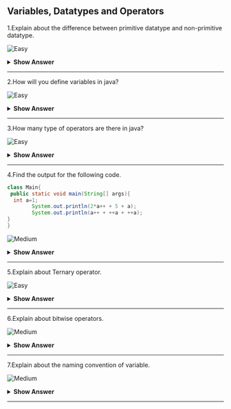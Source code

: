 ## Variables, Datatypes and Operators

1.Explain about the difference between primitive datatype and non-primitive datatype.

![Easy](https://github.com/revaturelabs/interviewquestions/blob/dev/ComplexityTags/simple%20(2).svg)
<details>
    <summary><b> Show Answer </b></summary> 
<blockquote>

- Primitive datatypes are prefined datatype. They are int, short, boolean, char, byte, long, float, and double.
- Non-primitive datatype are also called as object defined datatypes. Some examples are Strings and Array etc.
</details>

---

2.How will you define variables in java?
	
![Easy](https://github.com/revaturelabs/interviewquestions/blob/dev/ComplexityTags/simple%20(2).svg)
<details>
    <summary><b> Show Answer </b></summary> 
<blockquote>

- Variables are the name of the memory location in specified data type.
- There are three types of variable. They are,
    - **Local variables**
        - These variables are declare inside the method or in a block. 
        - It can't be used outside of the block.
    - **Instance variables** 
        - These variables are declare outside any of the method or block in class where local variable in declared inside the block.
        - These variables are used though out the class.
        - Instance variables are accessed only by creating the object.
        - If it is not initialised with a value, it will has the default values of which data type it is declared.
    - **Static variables**
        - Like instance variable it is declared outside of any of block or method but decleared with static variabled.
        - Static variables are accessed without object creating by using class name.
        - If the static variables are accessed using object name, the object name will be converted into class name while compiling.
        - There are only one copy of static variables. If any change is done any part of program, it will affect thought out the program.
</blockqoute> 
</details>

---

3.How many type of operators are there in java?
	
![Easy](https://github.com/revaturelabs/interviewquestions/blob/dev/ComplexityTags/simple%20(2).svg)
<details>
    <summary><b> Show Answer </b></summary> 
<blockquote>
	
  - Operators are the symbols used in java for specifired operation.
      - Unary Operator
      - Arithmetic Operator
      - Shift Operator
      - Bitwise Operator
      - Relational Operator
      - Assignment Operator
      - Logical Operator
      - Ternary Operator
</blockqoute> 
</details>

---

4.Find the output for the following code.
``` java 
class Main{
 public static void main(String[] args){
  int a=1;
		System.out.println(2*a++ + 5 + a);
		System.out.println(a++ + ++a + ++a);
}
}
```

![Medium](https://github.com/revaturelabs/interviewquestions/blob/dev/ComplexityTags/Medium%20(2).svg)
<details>
    <summary><b> Show Answer </b></summary> 
```	
9
11
```
<details>
    <summary><b> Explanation </b></summary> 
<blockquote>	
	
In postincreament the value is holded then it will be increamented. 
In preincrement the value is increamented on code flow itself.

In first line of output
(2*1)+5+2=9
The value of a is 1 and then increamented to 2
In second line of output
2+4+5 = 11
Initially the value of a is 2 and then increamented to 3, in pre increament the value will be 4 and 5.
</blockqoute> 
</details>
</details>

---

5.Explain about Ternary operator.
	
![Easy](https://github.com/revaturelabs/interviewquestions/blob/dev/ComplexityTags/simple%20(2).svg)
<details>
    <summary><b> Show Answer </b></summary> 
<blockquote>
  - The ternary operator(?:) is also called conditional operator used to evalute boolean expression.
  - It needs three operands.

  **Syntax**
  variable=condition?expression1:expression2

  - If the condition is true, first expression will be executed else second expression executed

  **Example**
  int max = a>b?a:b;

  - It is the code of finding maximum of two numbers.
</blockqoute> 
</details>

---

6.Explain about bitwise operators.
	
![Medium](https://github.com/revaturelabs/interviewquestions/blob/dev/ComplexityTags/Medium%20(2).svg)
<details>
    <summary><b> Show Answer </b></summary> 
<blockquote>
  - Bitwise operators works with binary value of given integer value.
  - Integer type values are used for this operation which are long, int, short, char, and byte.
  - First the given interger is converted into equivalent binary value then the operation is performed

  <b>Example</b>

``` java
  int b = 5^6;
  System.out.println(b);
  ```

  - First the 5 and 6 are converted into binary form as 101 and 110
  - Then the EX-OR operation is executed ie if any value is 1 then the output is 1.
  ```
  101
  110
  ___
  111
  ```
  - 111 is coverted into integer ie 3.
  - Therefore the output is 3.
</blockqoute> 
</details>

---

7.Explain about the naming convention of variable.


![Medium](https://github.com/revaturelabs/interviewquestions/blob/dev/ComplexityTags/Medium%20(2).svg)
<details>
    <summary><b> Show Answer </b></summary> 
<blockquote>

- Variables are case-sentive
- The variable name should start from letter, the dollar sign `$` or underscore `_` but conventionally starts with letter.
- The numbers are allowed for variable that should not used at begining.
- No special characters are used for variable declaration.
- The variable consisting one word should be in lower case.**Example:** `address`, `email`. 
- If it consists two words or more, it should have name first letter of first word in lower case and  first letter of upcoming words should be in upper case **Example:** `phoneNumber`.
- If the variable is constant, the letters of the variable should be in capital and words seperated by uderscore`_`.**Example:** `static final int DEPARTMENT_ID = 230`.
</blockqoute> 
</details>

---

